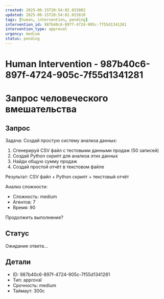 ```yaml
---
created: 2025-06-15T20:54:02.015802
updated: 2025-06-15T20:54:02.015810
tags: [human, intervention, pending]
intervention_id: 987b40c6-897f-4724-905c-7f55d1341281
intervention_type: approval
urgency: medium
status: pending
---
```


# Human Intervention - 987b40c6-897f-4724-905c-7f55d1341281

# Запрос человеческого вмешательства

## Запрос

Задача: 
Создай простую систему анализа данных:

1. Сгенерируй CSV файл с тестовыми данными продаж (50 записей)
2. Создай Python скрипт для анализа этих данных
3. Найди общую сумму продаж
4. Создай простой отчёт в текстовом файле

Результат: CSV файл + Python скрипт + текстовый отчёт
        

Анализ сложности:
- Сложность: medium
- Агентов: 7
- Время: 90

Продолжить выполнение?


## Статус
Ожидание ответа...

## Детали
- ID: 987b40c6-897f-4724-905c-7f55d1341281
- Тип: approval
- Срочность: medium
- Таймаут: 300с
